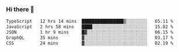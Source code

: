 ### Hi there 👋

<!--
**zhengis-alinur/zhengis-alinur** is a ✨ _special_ ✨ repository because its `README.md` (this file) appears on your GitHub profile.

Here are some ideas to get you started:

- 🔭 I’m currently working on ...
- 🌱 I’m currently learning ...
- 👯 I’m looking to collaborate on ...
- 🤔 I’m looking for help with ...
- 💬 Ask me about ...
- 📫 How to reach me: ...
- 😄 Pronouns: ...
- ⚡ Fun fact: ...
-->

<!--START_SECTION:waka-->

```txt
TypeScript   12 hrs 14 mins  ████████████████▒░░░░░░░░   65.11 %
JavaScript   2 hrs 58 mins   ████░░░░░░░░░░░░░░░░░░░░░   15.82 %
JSON         1 hr 9 mins     █▓░░░░░░░░░░░░░░░░░░░░░░░   06.15 %
GraphQL      35 mins         ▓░░░░░░░░░░░░░░░░░░░░░░░░   03.17 %
CSS          24 mins         ▓░░░░░░░░░░░░░░░░░░░░░░░░   02.19 %
```

<!--END_SECTION:waka-->
